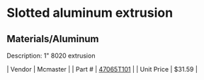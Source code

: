 # Slotted aluminum extrusion
## Materials/Aluminum
Description: 	1" 8020 extrusion 

| Vendor | Mcmaster | 
| Part # | [47065T101](http://www.mcmaster.com/) | 
| Unit Price | $31.59 | 
